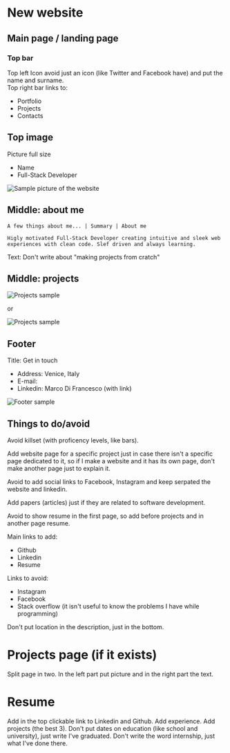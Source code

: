 # New website
## Main page / landing page
### Top bar
Top left Icon avoid just an icon (like Twitter and Facebook have) and put the name and surname.  
Top right bar links to:
- Portfolio
- Projects
- Contacts

## Top image
Picture full size
- Name
- Full-Stack Developer


![Sample picture of the website](https://i.imgur.com/xKTVMUx.png)

## Middle: about me
```
A few things about me... | Summary | About me

Higly motivated Full-Stack Developer creating intuitive and sleek web experiences with clean code. Slef driven and always learning.
```

Text:
Don't write about 
"making projects from cratch"

## Middle: projects
![Projects sample](https://i.imgur.com/QfrJFsB.png)

or

![Projects sample](https://i.imgur.com/VxTvhgn.png)


## Footer
Title: Get in touch
- Address: Venice, Italy
- E-mail: 
- Linkedin: Marco Di Francesco (with link)

![Footer sample](https://i.imgur.com/5Xni3c7.png)

## Things to do/avoid
Avoid killset (with proficency levels, like bars).

Add website page for a specific project just in case there isn't a specific page dedicated to it, so if I make a website and it has its own page, don't make another page just to explain it.

Avoid to add social links to Facebook, Instagram and keep serpated the website and linkedin.

Add papers (articles) just if they are related to software development.

Avoid to show resume in the first page, so add before projects and in another page resume.

Main links to add:
- Github
- Linkedin
- Resume

Links to avoid:
- Instagram
- Facebook
- Stack overflow (it isn't useful to know the problems I have while programming)

Don't put location in the description, just in the bottom.



# Projects page (if it exists)
Split page in two. In the left part put picture and in the right part the text.

# Resume
Add in the top clickable link to Linkedin and Github.
Add experience.
Add projects (the best 3).
Don't put dates on education (like school and university), just write I've graduated.
Don't write the word internship, just what I've done there.
